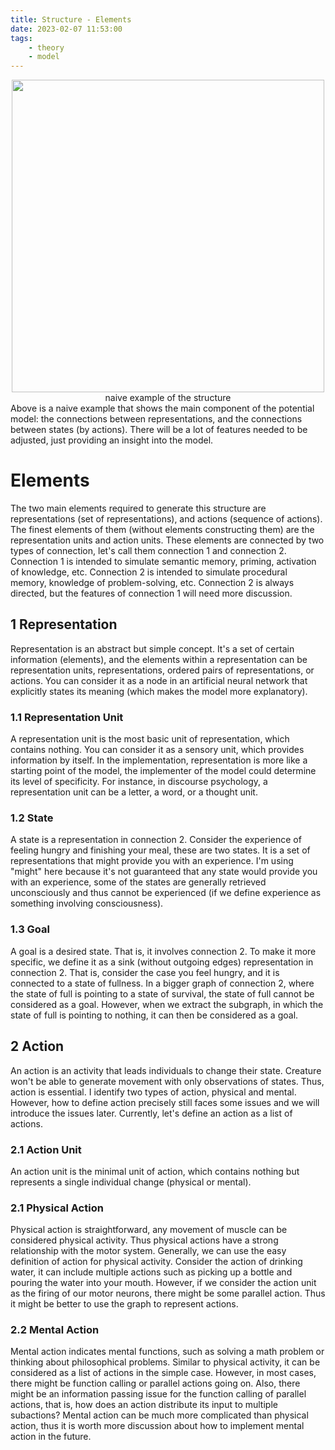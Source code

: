 ```yaml
---
title: Structure - Elements
date: 2023-02-07 11:53:00
tags:
    - theory
    - model
---
```


<center>
<img src="/images/struct_example.png" width="500">
naive example of the structure
</center>
Above is a naive example that shows the main component of the potential model: the connections between representations, and the connections between states (by actions). There will be a lot of features needed to be adjusted, just providing an insight into the model.

# Elements

The two main elements required to generate this structure are representations (set of representations), and actions (sequence of actions). The finest elements of them (without elements constructing them) are the representation units and action units. These elements are connected by two types of connection, let's call them connection 1 and connection 2. Connection 1 is intended to simulate semantic memory, priming, activation of knowledge, etc. Connection 2 is intended to simulate procedural memory, knowledge of problem-solving, etc. Connection 2 is always directed, but the features of connection 1 will need more discussion.

## 1 Representation

Representation is an abstract but simple concept. It's a set of certain information (elements), and the elements within a representation can be representation units, representations, ordered pairs of representations, or actions. You can consider it as a node in an artificial neural network that explicitly states its meaning (which makes the model more explanatory).

### 1.1 Representation Unit

A representation unit is the most basic unit of representation, which contains nothing. You can consider it as a sensory unit, which provides information by itself. In the implementation, representation is more like a starting point of the model, the implementer of the model could determine its level of specificity. For instance, in discourse psychology, a representation unit can be a letter, a word, or a thought unit.

### 1.2 State

A state is a representation in connection 2. Consider the experience of feeling hungry and finishing your meal, these are two states. It is a set of representations that might provide you with an experience. I'm using "might" here because it's not guaranteed that any state would provide you with an experience, some of the states are generally retrieved unconsciously and thus cannot be experienced (if we define experience as something involving consciousness). 

### 1.3 Goal

A goal is a desired state. That is, it involves connection 2. To make it more specific, we define it as a sink (without outgoing edges) representation in connection 2. That is, consider the case you feel hungry, and it is connected to a state of fullness. In a bigger graph of connection 2, where the state of full is pointing to a state of survival, the state of full cannot be considered as a goal. However, when we extract the subgraph, in which the state of full is pointing to nothing, it can then be considered as a goal.

## 2 Action

An action is an activity that leads individuals to change their state. Creature won't be able to generate movement with only observations of states. Thus, action is essential. I identify two types of action, physical and mental. However, how to define action precisely still faces some issues and we will introduce the issues later. Currently, let's define an action as a list of actions.

### 2.1 Action Unit

An action unit is the minimal unit of action, which contains nothing but represents a single individual change (physical or mental).

### 2.1 Physical Action

Physical action is straightforward, any movement of muscle can be considered physical activity. Thus physical actions have a strong relationship with the motor system. Generally, we can use the easy definition of action for physical activity. Consider the action of drinking water, it can include multiple actions such as picking up a bottle and pouring the water into your mouth. However, if we consider the action unit as the firing of our motor neurons, there might be some parallel action. Thus it might be better to use the graph to represent actions.

### 2.2 Mental Action

Mental action indicates mental functions, such as solving a math problem or thinking about philosophical problems. Similar to physical activity, it can be considered as a list of actions in the simple case. However, in most cases, there might be function calling or parallel actions going on. Also, there might be an information passing issue for the function calling of parallel actions, that is, how does an action distribute its input to multiple subactions? Mental action can be much more complicated than physical action, thus it is worth more discussion about how to implement mental action in the future.